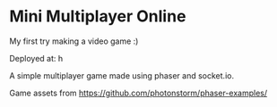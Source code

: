 # Mini Multiplayer Online

My first try making a video game :)

Deployed at: h

A simple multiplayer game made using phaser and socket.io.

Game assets from https://github.com/photonstorm/phaser-examples/
